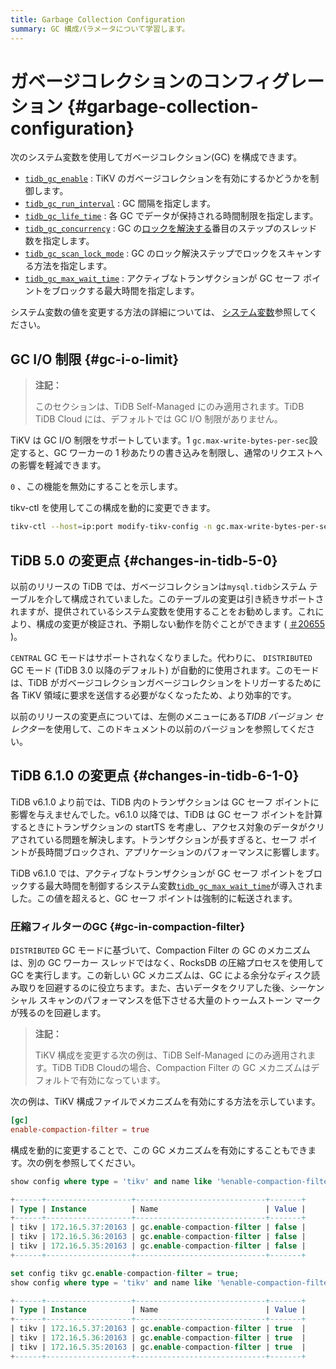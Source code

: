 ```yaml
---
title: Garbage Collection Configuration
summary: GC 構成パラメータについて学習します。
---
```


# ガベージコレクションのコンフィグレーション {#garbage-collection-configuration}

次のシステム変数を使用してガベージコレクション(GC) を構成できます。

-   [`tidb_gc_enable`](/system-variables.md#tidb_gc_enable-new-in-v50) : TiKV のガベージコレクションを有効にするかどうかを制御します。
-   [`tidb_gc_run_interval`](/system-variables.md#tidb_gc_run_interval-new-in-v50) : GC 間隔を指定します。
-   [`tidb_gc_life_time`](/system-variables.md#tidb_gc_life_time-new-in-v50) : 各 GC でデータが保持される時間制限を指定します。
-   [`tidb_gc_concurrency`](/system-variables.md#tidb_gc_concurrency-new-in-v50) : GC の[ロックを解決する](/garbage-collection-overview.md#resolve-locks)番目のステップのスレッド数を指定します。
-   [`tidb_gc_scan_lock_mode`](/system-variables.md#tidb_gc_scan_lock_mode-new-in-v50) : GC のロック解決ステップでロックをスキャンする方法を指定します。
-   [`tidb_gc_max_wait_time`](/system-variables.md#tidb_gc_max_wait_time-new-in-v610) : アクティブなトランザクションが GC セーフ ポイントをブロックする最大時間を指定します。

システム変数の値を変更する方法の詳細については、 [システム変数](/system-variables.md)参照してください。

## GC I/O 制限 {#gc-i-o-limit}

<CustomContent platform="tidb-cloud">

> **注記：**
>
> このセクションは、TiDB Self-Managed にのみ適用されます。TiDB TiDB Cloud には、デフォルトでは GC I/O 制限がありません。

</CustomContent>

TiKV は GC I/O 制限をサポートしています。1 `gc.max-write-bytes-per-sec`設定すると、GC ワーカーの 1 秒あたりの書き込みを制限し、通常のリクエストへの影響を軽減できます。

`0` 、この機能を無効にすることを示します。

tikv-ctl を使用してこの構成を動的に変更できます。

```bash
tikv-ctl --host=ip:port modify-tikv-config -n gc.max-write-bytes-per-sec -v 10MB
```

## TiDB 5.0 の変更点 {#changes-in-tidb-5-0}

以前のリリースの TiDB では、ガベージコレクションは`mysql.tidb`システム テーブルを介して構成されていました。このテーブルの変更は引き続きサポートされますが、提供されているシステム変数を使用することをお勧めします。これにより、構成の変更が検証され、予期しない動作を防ぐことができます ( [＃20655](https://github.com/pingcap/tidb/issues/20655) )。

`CENTRAL` GC モードはサポートされなくなりました。代わりに、 `DISTRIBUTED` GC モード (TiDB 3.0 以降のデフォルト) が自動的に使用されます。このモードは、TiDB がガベージコレクションガベージコレクションをトリガーするために各 TiKV 領域に要求を送信する必要がなくなったため、より効率的です。

以前のリリースの変更点については、左側のメニューにある*TIDB バージョン セレクター*を使用して、このドキュメントの以前のバージョンを参照してください。

## TiDB 6.1.0 の変更点 {#changes-in-tidb-6-1-0}

TiDB v6.1.0 より前では、TiDB 内のトランザクションは GC セーフ ポイントに影響を与えませんでした。v6.1.0 以降では、TiDB は GC セーフ ポイントを計算するときにトランザクションの startTS を考慮し、アクセス対象のデータがクリアされている問題を解決します。トランザクションが長すぎると、セーフ ポイントが長時間ブロックされ、アプリケーションのパフォーマンスに影響します。

TiDB v6.1.0 では、アクティブなトランザクションが GC セーフ ポイントをブロックする最大時間を制御するシステム変数[`tidb_gc_max_wait_time`](/system-variables.md#tidb_gc_max_wait_time-new-in-v610)が導入されました。この値を超えると、GC セーフ ポイントは強制的に転送されます。

### 圧縮フィルターのGC {#gc-in-compaction-filter}

`DISTRIBUTED` GC モードに基づいて、Compaction Filter の GC のメカニズムは、別の GC ワーカー スレッドではなく、RocksDB の圧縮プロセスを使用して GC を実行します。この新しい GC メカニズムは、GC による余分なディスク読み取りを回避するのに役立ちます。また、古いデータをクリアした後、シーケンシャル スキャンのパフォーマンスを低下させる大量のトゥームストーン マークが残るのを回避します。

<CustomContent platform="tidb-cloud">

> **注記：**
>
> TiKV 構成を変更する次の例は、TiDB Self-Managed にのみ適用されます。TiDB TiDB Cloudの場合、Compaction Filter の GC メカニズムはデフォルトで有効になっています。

</CustomContent>

次の例は、TiKV 構成ファイルでメカニズムを有効にする方法を示しています。

```toml
[gc]
enable-compaction-filter = true
```

構成を動的に変更することで、この GC メカニズムを有効にすることもできます。次の例を参照してください。

```sql
show config where type = 'tikv' and name like '%enable-compaction-filter%';
```

```sql
+------+-------------------+-----------------------------+-------+
| Type | Instance          | Name                        | Value |
+------+-------------------+-----------------------------+-------+
| tikv | 172.16.5.37:20163 | gc.enable-compaction-filter | false |
| tikv | 172.16.5.36:20163 | gc.enable-compaction-filter | false |
| tikv | 172.16.5.35:20163 | gc.enable-compaction-filter | false |
+------+-------------------+-----------------------------+-------+
```

```sql
set config tikv gc.enable-compaction-filter = true;
show config where type = 'tikv' and name like '%enable-compaction-filter%';
```

```sql
+------+-------------------+-----------------------------+-------+
| Type | Instance          | Name                        | Value |
+------+-------------------+-----------------------------+-------+
| tikv | 172.16.5.37:20163 | gc.enable-compaction-filter | true  |
| tikv | 172.16.5.36:20163 | gc.enable-compaction-filter | true  |
| tikv | 172.16.5.35:20163 | gc.enable-compaction-filter | true  |
+------+-------------------+-----------------------------+-------+
```
